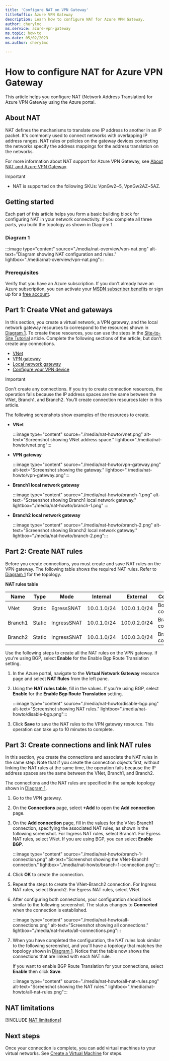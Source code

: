 ```yaml
---
title: 'Configure NAT on VPN Gateway'
titleSuffix: Azure VPN Gateway
description: Learn how to configure NAT for Azure VPN Gateway.
author: cherylmc
ms.service: azure-vpn-gateway
ms.topic: how-to
ms.date: 05/02/2023
ms.author: cherylmc 

---
```

# How to configure NAT for Azure VPN Gateway

This article helps you configure NAT (Network Address Translation) for Azure VPN Gateway using the Azure portal.

## <a name="about"></a>About NAT

NAT defines the mechanisms to translate one IP address to another in an IP packet. It's commonly used to connect networks with overlapping IP address ranges. NAT rules or policies on the gateway devices connecting the networks specify the address mappings for the address translation on the networks.

For more information about NAT support for Azure VPN Gateway, see [About NAT and Azure VPN Gateway](nat-overview.md).

> [!IMPORTANT]
> * NAT is supported on the following SKUs: VpnGw2~5, VpnGw2AZ~5AZ.

## Getting started

Each part of this article helps you form a basic building block for configuring NAT in your network connectivity. If you complete all three parts, you build the topology as shown in Diagram 1.

### <a name="diagram"></a>Diagram 1

:::image type="content" source="./media/nat-overview/vpn-nat.png" alt-text="Diagram showing NAT configuration and rules." lightbox="./media/nat-overview/vpn-nat.png":::

### Prerequisites

Verify that you have an Azure subscription. If you don't already have an Azure subscription, you can activate your [MSDN subscriber benefits](https://azure.microsoft.com/pricing/member-offers/msdn-benefits-details/) or sign up for a [free account](https://azure.microsoft.com/pricing/free-trial/).

## <a name ="vnet"></a>Part 1: Create VNet and gateways

In this section, you create a virtual network, a VPN gateway, and the local network gateway resources to correspond to the resources shown in [Diagram 1](#diagram). To create these resources, you can use the steps in the [Site-to-Site Tutorial](tutorial-site-to-site-portal.md) article. Complete the following sections of the article, but don't create any connections.

* [VNet](tutorial-site-to-site-portal.md#CreatVNet)
* [VPN gateway](tutorial-site-to-site-portal.md#VNetGateway)
* [Local network gateway](tutorial-site-to-site-portal.md#LocalNetworkGateway)
* [Configure your VPN device](tutorial-site-to-site-portal.md#VPNDevice)

> [!IMPORTANT]
> Don't create any connections. If you try to create connection resources, the operation fails because the IP address spaces are the same between the VNet, Branch1, and Branch2. You'll create connection resources later in this article.

The following screenshots show examples of the resources to create.

* **VNet**

   :::image type="content" source="./media/nat-howto/vnet.png" alt-text="Screenshot showing VNet address space." lightbox="./media/nat-howto/vnet.png":::
* **VPN gateway**

   :::image type="content" source="./media/nat-howto/vpn-gateway.png" alt-text="Screenshot showing the gateway." lightbox="./media/nat-howto/vpn-gateway.png":::

* **Branch1 local network gateway**

   :::image type="content" source="./media/nat-howto/branch-1.png" alt-text="Screenshot showing Branch1 local network gateway." lightbox="./media/nat-howto/branch-1.png" :::

* **Branch2 local network gateway**

   :::image type="content" source="./media/nat-howto/branch-2.png" alt-text="Screenshot showing Branch2 local network gateway." lightbox="./media/nat-howto/branch-2.png":::

## <a name ="nat-rules"></a>Part 2: Create NAT rules

Before you create connections, you must create and save NAT rules on the VPN gateway. The following table shows the required NAT rules. Refer to [Diagram 1](#diagram) for the topology.

**NAT rules table**

| Name     | Type   | Mode        | Internal    | External     | Connection          |
| ---      | ---    | ---         | ---         | ---          | ---                 |
| VNet     | Static | EgressSNAT  | 10.0.1.0/24 | 100.0.1.0/24 | Both connections    |
| Branch1 | Static | IngressSNAT | 10.0.1.0/24 | 100.0.2.0/24 | Branch1 connection |
| Branch2 | Static | IngressSNAT | 10.0.1.0/24 | 100.0.3.0/24 | Branch2 connection |

Use the following steps to create all the NAT rules on the VPN gateway. If you're using BGP, select **Enable** for the Enable Bgp Route Translation setting.

1. In the Azure portal, navigate to the **Virtual Network Gateway** resource page and select **NAT Rules** from the left pane.
1. Using the **NAT rules table**, fill in the values. If you're using BGP, select **Enable** for the **Enable Bgp Route Translation** setting.

   :::image type="content" source="./media/nat-howto/disable-bgp.png" alt-text="Screenshot showing NAT rules." lightbox="./media/nat-howto/disable-bgp.png":::
1. Click **Save** to save the NAT rules to the VPN gateway resource. This operation can take up to 10 minutes to complete.

## <a name ="connections"></a>Part 3: Create connections and link NAT rules

In this section, you create the connections and associate the NAT rules in the same step. Note that if you create the connection objects first, without linking the NAT rules at the same time, the operation fails because the IP address spaces are the same between the VNet, Branch1, and Branch2.

The connections and the NAT rules are specified in the sample topology shown in [Diagram 1](#diagram).

1. Go to the VPN gateway.
1. On the **Connections** page, select **+Add** to open the **Add connection** page.
1. On the **Add connection** page, fill in the values for the VNet-Branch1 connection, specifying the associated NAT rules, as shown in the following screenshot. For Ingress NAT rules, select Branch1. For Egress NAT rules, select VNet. If you are using BGP, you can select **Enable BGP**.

   :::image type="content" source="./media/nat-howto/branch-1-connection.png" alt-text="Screenshot showing the VNet-Branch1 connection." lightbox="./media/nat-howto/branch-1-connection.png":::
1. Click **OK** to create the connection.
1. Repeat the steps to create the VNet-Branch2 connection. For Ingress NAT rules, select Branch2. For Egress NAT rules, select VNet.
1. After configuring both connections, your configuration should look similar to the following screenshot. The status changes to **Connected** when the connection is established.

   :::image type="content" source="./media/nat-howto/all-connections.png" alt-text="Screenshot showing all connections." lightbox="./media/nat-howto/all-connections.png":::

1. When you have completed the configuration, the NAT rules look similar to the following screenshot, and you'll have a topology that matches the topology shown in [Diagram 1](#diagram). Notice that the table now shows the connections that are linked with each NAT rule.

   If you want to enable BGP Route Translation for your connections, select **Enable** then click **Save**.

   :::image type="content" source="./media/nat-howto/all-nat-rules.png" alt-text="Screenshot showing the NAT rules." lightbox="./media/nat-howto/all-nat-rules.png":::

## NAT limitations

[!INCLUDE [NAT limitations](../../includes/vpn-gateway-nat-limitations.md)]

## Next steps

Once your connection is complete, you can add virtual machines to your virtual networks. See [Create a Virtual Machine](/azure/virtual-machines/windows/quick-create-portal) for steps.
